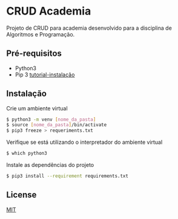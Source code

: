 # CRUD Academia

Projeto de CRUD para academia desenvolvido para a disciplina de Algoritmos e Programação.

## Pré-requisitos

* Python3 
* Pip 3 [tutorial-instalação](https://linuxize.com/post/how-to-install-pip-on-ubuntu-18.04/)

## Instalação

Crie um ambiente virtual
```bash
$ python3 -m venv [nome_da_pasta]
$ source [nome_da_pasta]/bin/activate
$ pip3 freeze > requeriments.txt
```

Verifique se está utilizando o interpretador do ambiente virtual
```bash
$ which python3
```

Instale as dependências do projeto
```bash
$ pip3 install --requirement requirements.txt
```

## License
[MIT](LICENSE.md)
